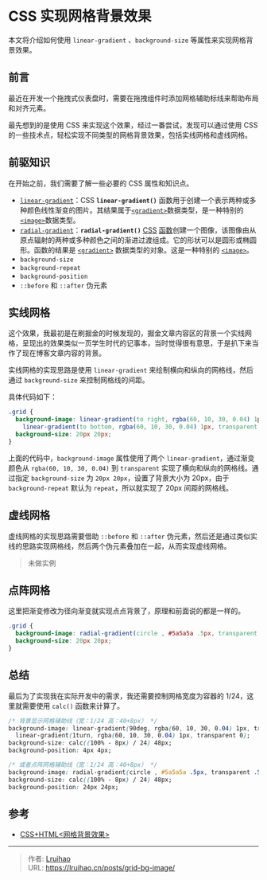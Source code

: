 # CSS 实现网格背景效果


本文将介绍如何使用 `linear-gradient` 、`background-size` 等属性来实现网格背景效果。

## 前言

最近在开发一个拖拽式仪表盘时，需要在拖拽组件时添加网格辅助标线来帮助布局和对齐元素。

最先想到的是使用 CSS 来实现这个效果，经过一番尝试，发现可以通过使用 CSS 的一些技术点，轻松实现不同类型的网格背景效果，包括实线网格和虚线网格。

## 前驱知识

在开始之前，我们需要了解一些必要的 CSS 属性和知识点。

- [`linear-gradient`](https://developer.mozilla.org/zh-CN/docs/Web/CSS/gradient/linear-gradient)：CSS **`linear-gradient()`** 函数用于创建一个表示两种或多种颜色线性渐变的图片。其结果属于[`<gradient>`](https://developer.mozilla.org/zh-CN/docs/Web/CSS/gradient)数据类型，是一种特别的[`<image>`](https://developer.mozilla.org/zh-CN/docs/Web/CSS/image)数据类型。
- [`radial-gradient`](https://developer.mozilla.org/zh-CN/docs/Web/CSS/gradient/radial-gradient)：**`radial-gradient()`** [CSS](https://developer.mozilla.org/zh-CN/docs/Web/CSS) [函数](https://developer.mozilla.org/zh-CN/docs/Web/CSS/CSS_Functions)创建一个图像，该图像由从原点辐射的两种或多种颜色之间的渐进过渡组成。它的形状可以是圆形或椭圆形。函数的结果是 [`<gradient>`](https://developer.mozilla.org/zh-CN/docs/Web/CSS/gradient) 数据类型的对象。这是一种特别的 [`<image>`](https://developer.mozilla.org/zh-CN/docs/Web/CSS/image)。
- `background-size`
- `background-repeat`
- `background-position`
- `::before` 和 `::after` 伪元素

## 实线网格

这个效果，我最初是在刷掘金的时候发现的，掘金文章内容区的背景一个实线网格，呈现出的效果类似一页学生时代的记事本，当时觉得很有意思，于是扒下来当作了现在博客文章内容的背景。

实线网格的实现思路是使用 `linear-gradient` 来绘制横向和纵向的网格线，然后通过 `background-size` 来控制网格线的间距。

具体代码如下：

```css
.grid {
  background-image: linear-gradient(to right, rgba(60, 10, 30, 0.04) 1px, transparent 0),
    linear-gradient(to bottom, rgba(60, 10, 30, 0.04) 1px, transparent 0);
  background-size: 20px 20px;
}
```

上面的代码中，`background-image` 属性使用了两个 `linear-gradient`，通过渐变颜色从 `rgba(60, 10, 30, 0.04)` 到 `transparent` 实现了横向和纵向的网格线。通过指定 `background-size` 为 `20px 20px`，设置了背景大小为 20px，由于 `background-repeat` 默认为 `repeat`，所以就实现了 20px 间距的网格线。

## 虚线网格

虚线网格的实现思路需要借助 `::before` 和 `::after` 伪元素，然后还是通过类似实线的思路实现网格线，然后两个伪元素叠加在一起，从而实现虚线网格。

> 未做实例

## 点阵网格

这里把渐变修改为径向渐变就实现点点背景了，原理和前面说的都是一样的。

```css
.grid {
  background-image: radial-gradient(circle , #5a5a5a .5px, transparent .5px);
  background-size: 20px 20px;
}
```

## 总结

最后为了实现我在实际开发中的需求，我还需要控制网格宽度为容器的 1/24，这里就需要使用 `calc()` 函数来计算了。

```css
/* 背景显示网格辅助线（宽：1/24 高：40+8px） */
background-image: linear-gradient(90deg, rgba(60, 10, 30, 0.04) 1px, transparent 0),
  linear-gradient(1turn, rgba(60, 10, 30, 0.04) 1px, transparent 0);
background-size: calc((100% - 8px) / 24) 48px;
background-position: 4px 4px;
```

```css
/* 或者点阵网格辅助线（宽：1/24 高：40+8px） */
background-image: radial-gradient(circle , #5a5a5a .5px, transparent .5px);
background-size: calc((100% - 8px) / 24) 48px;
background-position: 24px 24px;
```

## 参考

- [CSS+HTML<网格背景效果>](https://zhuanlan.zhihu.com/p/345973110)


---

> 作者: [Lruihao](https://github.com/Lruihao)  
> URL: https://lruihao.cn/posts/grid-bg-image/  

